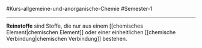 #Kurs-allgemeine-und-anorganische-Chemie  #Semester-1

---

**Reinstoffe** sind Stoffe, die  nur aus einem [[chemisches Element|chemischen Element]] oder einer einheitlichen [[chemische Verbindung|chemischen Verbindung]] bestehen.